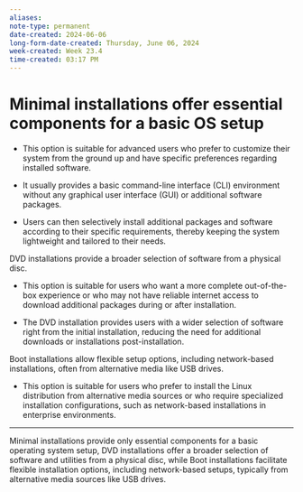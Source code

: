 ```yaml
---
aliases:
note-type: permanent
date-created: 2024-06-06
long-form-date-created: Thursday, June 06, 2024
week-created: Week 23.4
time-created: 03:17 PM
---
```


# Minimal installations offer essential components for a basic OS setup

- This option is suitable for advanced users who prefer to customize their
  system from the ground up and have specific preferences regarding
  installed software.

- It usually provides a basic command-line interface (CLI) environment
  without any graphical user interface (GUI) or additional software
  packages.

- Users can then selectively install additional packages and software
  according to their specific requirements, thereby keeping the system
  lightweight and tailored to their needs.

DVD installations provide a broader selection of software from a physical disc.

- This option is suitable for users who want a more complete out-of-the-box
  experience or who may not have reliable internet access to download
  additional packages during or after installation.

- The DVD installation provides users with a wider selection of software
  right from the initial installation, reducing the need for additional
  downloads or installations post-installation.

Boot installations allow flexible setup options, including network-based
installations, often from alternative media like USB drives.

- This option is suitable for users who prefer to install the Linux
  distribution from alternative media sources or who require specialized
  installation configurations, such as network-based installations in
  enterprise environments.

---

Minimal installations provide only essential components for a basic operating
system setup, DVD installations offer a broader selection of software and
utilities from a physical disc, while Boot installations facilitate flexible
installation options, including network-based setups, typically from
alternative media sources like USB drives.
